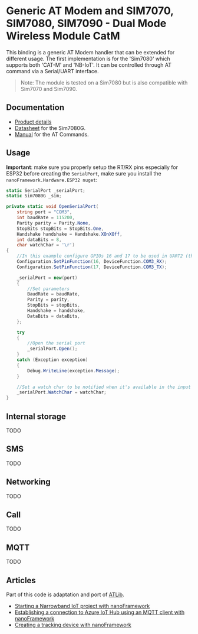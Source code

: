 # Generic AT Modem and SIM7070, SIM7080, SIM7090  - Dual Mode Wireless Module CatM

This binding is a generic AT Modem handler that can be extended for different usage. The first implementation is for the 'Sim7080' which supports both 'CAT-M' and 'NB-IoT'. It can be controlled through AT command via a Serial/UART interface.

> Note: The module is tested on a Sim7080 but is also compatible with Sim7070 and Sim7090.

## Documentation

* [Product details](https://www.simcom.com/index.php/product/SIM7080G.html)
* [Datasheet](https://m5stack.oss-cn-shenzhen.aliyuncs.com/resource/docs/datasheet/unit/sim7080g/en/Sim7080_Series_SPEC_20200427.pdf) for the Sim7080G.
* [Manual](https://m5stack.oss-cn-shenzhen.aliyuncs.com/resource/docs/datasheet/unit/sim7080g/en/SIM7070_Sim7080_SIM7090%20Series_AT%20Command%20Manual_V1.04.pdf) for the AT Commands.

## Usage

**Important**: make sure you properly setup the RT/RX pins especially for ESP32 before creating the `SerialPort`, make sure you install the `nanoFramework.Hardware.ESP32 nuget`:

```csharp
static SerialPort _serialPort;
static Sim7080G _sim;

private static void OpenSerialPort(
    string port = "COM3",
    int baudRate = 115200,
    Parity parity = Parity.None,
    StopBits stopBits = StopBits.One,
    Handshake handshake = Handshake.XOnXOff,
    int dataBits = 8,
    char watchChar = '\r')
{
    //In this example configure GPIOs 16 and 17 to be used in UART2 (that's refered as COM3)
    Configuration.SetPinFunction(16, DeviceFunction.COM3_RX);
    Configuration.SetPinFunction(17, DeviceFunction.COM3_TX);

    _serialPort = new(port)
    {
        //Set parameters
        BaudRate = baudRate,
        Parity = parity,
        StopBits = stopBits,
        Handshake = handshake,
        DataBits = dataBits,
    };

    try
    {
        //Open the serial port
        _serialPort.Open();
    }
    catch (Exception exception)
    {
        Debug.WriteLine(exception.Message);
    }

    //Set a watch char to be notified when it's available in the input stream
    _serialPort.WatchChar = watchChar;
}
```

## Internal storage

TODO

## SMS

TODO

## Networking

TODO

## Call

TODO

## MQTT

TODO

## Articles

Part of this code is adaptation and port of [ATLib](https://github.com/hbjorgo/ATLib).

* [Starting a Narrowband IoT project with nanoFramework](https://medium.com/itnext/when-machines-talk-bccba9a8c049)
* [Establishing a connection to Azure IoT Hub using an MQTT client with nanoFramework](https://medium.com/itnext/establishing-a-connection-to-azure-iot-hub-using-an-mqtt-client-with-nanoframework-d9c2e1b4ebbe)
* [Creating a tracking device with nanoFramework](https://medium.com/itnext/creating-a-tracking-device-with-nanoframework-6d27b5b4e7ab)